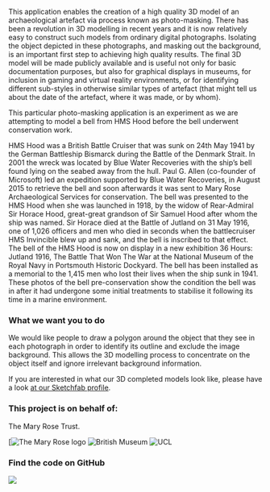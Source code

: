 This application enables the creation of a high quality 3D model of an archaeological artefact via process known as 
photo-masking. There has been a revolution in 3D modelling in recent years and it is now relatively easy to construct 
such models from ordinary digital photographs. Isolating the object depicted in these photographs, and masking out the 
background, is an important first step to achieving high quality results. The final 3D model will be made publicly 
available and is useful not only for basic documentation purposes, but also for graphical displays in museums, for 
inclusion in gaming and virtual reality environments, or for identifying different sub-styles in otherwise similar 
types of artefact (that might tell us about the date of the artefact, where it was made, or by whom).

This particular photo-masking application is an experiment as we are attempting to model a bell from HMS Hood before the bell underwent conservation work.

HMS Hood was a British Battle Cruiser that was sunk on 24th May 1941 by the German Battleship Bismarck during the Battle of the Denmark Strait. In 2001 the wreck was located by Blue Water Recoveries with the ship’s bell found lying on the seabed away from the hull. Paul G. Allen (co-founder of Microsoft) led an expedition supported by Blue Water Recoveries, in August 2015 to retrieve the bell and soon afterwards it was sent to Mary Rose Archaeological Services for conservation. The bell was presented to the HMS Hood when she was launched in 1918, by the widow of Rear-Admiral Sir Horace Hood, great-great grandson of Sir Samuel Hood after whom the ship was named. Sir Horace died at the Battle of Jutland on 31 May 1916, one of 1,026 officers and men who died in seconds when the battlecruiser HMS Invincible blew up and sank, and the bell is inscribed to that effect. The bell of the HMS Hood is now on display in a new exhibition 36 Hours: Jutland 1916, The Battle That Won The War at the National Museum of the Royal Navy in Portsmouth Historic Dockyard. The bell has been installed as a memorial to the 1,415 men who lost their lives when the ship sunk in 1941. These photos of the bell pre-conservation show the condition the bell was in after it had undergone some initial treatments to stabilise it following its time in a marine environment.

### What we want you to do

We would like people to draw a polygon around the object that they see in each photograph in order to identify its 
outline and exclude the image background. This allows the 3D modelling process to concentrate on the object itself and 
ignore irrelevant background information.

If you are interested in what our 3D completed models look like, please have a look [at our Sketchfab profile](https://sketchfab.com/micropasts).

### This project is on behalf of:

The Mary Rose Trust.

[![The Mary Rose logo](http://micropasts.org/wp-content/uploads/2015/05/master.TheMaryRosePantone-e1432131931101.jpg) 
![British Museum](http://finds.org.uk/images/logos/bm_logo.png)
![UCL](http://crowdsourced.micropasts.org/static/img/black.jpg)


### Find the code on GitHub

[![](http://micropasts-other.s3.amazonaws.com/other/github_logo.png)](https://github.com/MicroPasts/jomonPot)
